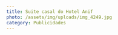 ```yaml
---
title: Suite casal do Hotel Anif
photo: /assets/img/uploads/img_4249.jpg
category: Publicidades
---
```

